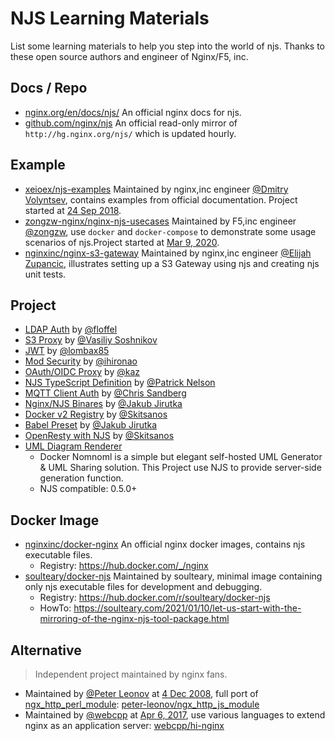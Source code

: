 # NJS Learning Materials

List some learning materials to help you step into the world of njs. Thanks to these open source authors and engineer of Nginx/F5, inc.

## Docs / Repo

- [nginx.org/en/docs/njs/](https://nginx.org/en/docs/njs/) An official nginx docs for njs.
- [github.com/nginx/njs](https://github.com/nginx/njs) An official read-only mirror of `http://hg.nginx.org/njs/` which is updated hourly.

## Example

- [xeioex/njs-examples](https://github.com/xeioex/njs-examples) Maintained by nginx,inc engineer [@Dmitry Volyntsev](https://github.com/xeioex), contains examples from official documentation. Project started at [24 Sep 2018](https://github.com/xeioex/njs-examples/commit/be03b8245fc5e6e6e8bdfabd50e1d733a87c23e2).
- [zongzw-nginx/nginx-njs-usecases](https://github.com/zongzw-nginx/nginx-njs-usecases) Maintained by F5,inc engineer [@zongzw](https://github.com/zongzw), use `docker` and `docker-compose` to demonstrate some usage scenarios of njs.Project started at [Mar 9, 2020](https://github.com/zongzw-nginx/nginx-njs-usecases/commits/master/LICENSE).
- [nginxinc/nginx-s3-gateway](https://github.com/nginxinc/nginx-s3-gateway) Maintained by nginx,inc engineer [@Elijah Zupancic](https://github.com/dekobon), illustrates setting up a S3 Gateway using njs and creating njs unit tests.

## Project

- [LDAP Auth](https://github.com/floffel/nla) by [@floffel](https://github.com/floffel)
- [S3 Proxy](https://github.com/dedok/nginx-s3) by [@Vasiliy Soshnikov](https://github.com/dedok)
- [JWT](https://github.com/lombax85/nginx-jwt) by [@lombax85](https://github.com/lombax85)
- [Mod Security](https://github.com/sreinfrasystemjp/docker-nginx-modsecurity) by [@ihironao](https://github.com/ihironao)
- [OAuth/OIDC Proxy](https://github.com/kaz/nginx-njs-oidc-proxy) by [@kaz](https://github.com/kaz)
- [NJS TypeScript Definition](https://github.com/patricknelson/nginx-njs-typescript) by [@Patrick Nelson](https://github.com/patricknelson)
- [MQTT Client Auth](https://github.com/casandberg/NGINX-mqtt-client-auth-with-SSL) by [@Chris Sandberg](https://github.com/casandberg)
- [Nginx/NJS Binares](https://github.com/jirutka/nginx-binaries) by [@Jakub Jirutka](https://github.com/jirutka)
- [Docker v2 Registry](https://github.com/psvmcc/static_docker_v2_registry) by [@Skitsanos](https://github.com/skitsanos)
- [Babel Preset](https://github.com/jirutka/babel-preset-njs) by [@Jakub Jirutka](https://github.com/jirutka)
- [OpenResty with NJS](https://github.com/skitsanos/openresty-njs) by [@Skitsanos](https://github.com/skitsanos)
- [UML Diagram Renderer](https://github.com/soulteary/docker-nomnoml)
    - Docker Nomnoml is a simple but elegant self-hosted UML Generator & UML Sharing solution. This Project use NJS to provide server-side generation function.
    - NJS compatible: 0.5.0+

## Docker Image

- [nginxinc/docker-nginx](https://github.com/nginxinc/docker-nginx) An official nginx docker images, contains njs executable files.
    - Registry: https://hub.docker.com/_/nginx
- [soulteary/docker-njs](https://github.com/soulteary/docker-njs) Maintained by soulteary, minimal image containing only njs executable files for development and debugging.
    - Registry: https://hub.docker.com/r/soulteary/docker-njs
    - HowTo: https://soulteary.com/2021/01/10/let-us-start-with-the-mirroring-of-the-nginx-njs-tool-package.html

## Alternative

> Independent project maintained by nginx fans.

- Maintained by [@Peter Leonov](https://github.com/peter-leonov) at [4 Dec 2008](https://github.com/peter-leonov/ngx_http_js_module/commit/a5e13174211f26e0b821701c972715ebd8adbb2a), full port of [ngx_http_perl_module](http://nginx.org/en/docs/http/ngx_http_perl_module.html): [peter-leonov/ngx_http_js_module](https://github.com/peter-leonov/ngx_http_js_module)
- Maintained by [@webcpp](https://github.com/webcpp) at [Apr 6, 2017](https://github.com/webcpp/hi-nginx/commit/18e478ccf4578d1136a2ea0e06f4535c7261b749#diff-a7a55a3590638a4406be827f58ad2a2b4724f42e00753b9a88d470dabf3133e9), use various languages to extend nginx as an application server: [webcpp/hi-nginx](https://github.com/webcpp/hi-nginx)
